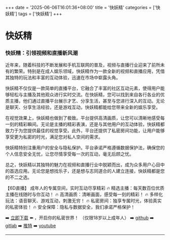 +++
date = '2025-06-06T16:01:36+08:00'
title = '快妖精'
categories = ['快妖精']
tags = ['快妖精']
+++

# 快妖精

### 快妖精：引领视频和直播新风潮

近年来，随着科技的不断发展和手机互联网的普及，视频与直播行业迎来了前所未有的繁荣。特别是在成人娱乐领域，快妖精作为一款全新的视频和直播应用，凭借其独特的玩法和丰富的互动体验，迅速在市场中崭露头角。

快妖精不仅仅是一款简单的直播平台，它融合了丰富的社区互动元素，使得用户能够轻松与主播及其他观众进行实时交流。在快妖精，您可以找到来自各行各业的优质主播，他们通过直播平台展示才艺、分享生活，甚至与您进行深入的互动。无论是聊天、分享生活经验，还是游戏互动，快妖精都能给您带来全新的娱乐享受。

在视觉效果上，快妖精也做到了极致。平台提供高清画质，让您可以清晰地感受每一刻的精彩瞬间。无论是主播的精彩表演，还是与其他用户的互动体验，快妖精都致力于为您提供最佳的视觉享受。此外，平台还提供了私密房间功能，让用户能够享受更为私密的时光，满足您对私人空间的需求。

快妖精特别注重用户的安全与隐私保护。平台承诺严格遵循数据保护法，确保您的个人信息安全无忧，让您尽情享受每一次的互动，毫无后顾之忧。

总之，快妖精以其独特的魅力在视频和直播行业中脱颖而出，成为众多用户心目中的首选应用。无论您是想找乐子，还是想与志同道合的人建立连接，快妖精都是您的不二之选。

【6D直播】
成年人的专属空间，实时互动尽享精彩
🔥 精选主播：每天数百位优质主播在线随时与你互动！
🔥 高清画质：清晰画面，感受每一刻的精彩！
🔥 多样化玩法：语音聊天、游戏互动，刺激无穷！
🔥 私密房间：独享专属时光，体验真实的私密体验！
🔥 安全保障：隐私与数据安全，我们承诺严格保护！

➡️ [立即下载](https://down123.s3.ap-east-1.amazonaws.com/down/down.html?channelCode=blog) ⬅️ ，开启你的私密世界！
（仅限18岁以上成年人）
➡️ [github](https://aldult-live.github.io/)
➡️ [gitlab](https://seo-09598d.gitlab.io/)
➡️ [推特](https://x.com/wegame33)
➡️ [youtube](https://www.youtube.com/@6Dlive)

---
